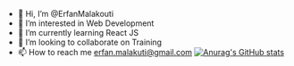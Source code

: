 - 👋 Hi, I’m @ErfanMalakouti
- 👀 I’m interested in Web Development
- 🌱 I’m currently learning React JS
- 💞️ I’m looking to collaborate on Training
- 📫 How to reach me erfan.malakuti@gmail.com
[![Anurag's GitHub stats](https://github-readme-stats.vercel.app/api?username=ErfanMalakouti)](https://github.com/anuraghazra/github-readme-stats)
<!---
ErfanMalakouti/ErfanMalakouti is a ✨ special ✨ repository because its `README.md` (this file) appears on your GitHub profile.
You can click the Preview link to take a look at your changes.
--->
